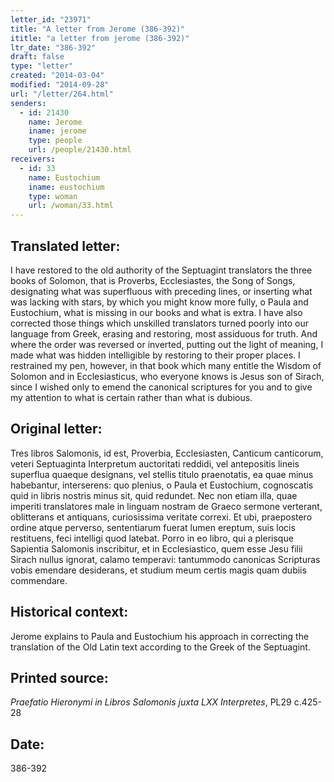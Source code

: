 ```yaml
---
letter_id: "23971"
title: "A letter from Jerome (386-392)"
ititle: "a letter from jerome (386-392)"
ltr_date: "386-392"
draft: false
type: "letter"
created: "2014-03-04"
modified: "2014-09-28"
url: "/letter/264.html"
senders:
  - id: 21430
    name: Jerome
    iname: jerome
    type: people
    url: /people/21430.html
receivers:
  - id: 33
    name: Eustochium
    iname: eustochium
    type: woman
    url: /woman/33.html
---
```

<h2> Translated letter:</h2>I have restored to the old authority of the Septuagint translators the three books of Solomon, that is Proverbs, Ecclesiastes, the Song of Songs, designating what was superfluous with preceding lines, or inserting what was lacking with stars, by which you might know more fully, o Paula and Eustochium, what is missing in our books and what is extra.  I have also corrected those things which unskilled translators turned poorly into our language from Greek, erasing and restoring, most assiduous for truth.  And where the order was reversed or inverted, putting out the light of meaning, I made what was hidden intelligible by restoring to their proper places.  I restrained my pen, however, in that book which many entitle the Wisdom of Solomon and in Ecclesiasticus, who everyone knows is Jesus son of Sirach, since I wished only to emend the canonical scriptures for you and to give my attention to what is certain rather than what is dubious.
<h2 class="mt-4"> Original letter:</h2>Tres libros Salomonis, id est, Proverbia, Ecclesiasten, Canticum canticorum, veteri Septuaginta Interpretum auctoritati reddidi, vel antepositis lineis superflua quaeque designans, vel stellis titulo praenotatis, ea quae minus habebantur, interserens:  quo plenius, o Paula et Eustochium, cognoscatis quid in libris nostris minus sit, quid redundet.  Nec non etiam illa, quae imperiti translatores male in linguam nostram de Graeco sermone verterant, oblitterans et antiquans, curiosissima veritate correxi.  Et ubi, praepostero ordine atque perverso, sententiarum fuerat lumen ereptum, suis locis restituens, feci intelligi quod latebat.  Porro in eo libro, qui a plerisque Sapientia Salomonis inscribitur, et in Ecclesiastico, quem esse Jesu filii Sirach nullus ignorat, calamo temperavi:  tantummodo canonicas Scripturas vobis emendare desiderans, et studium meum certis magis quam dubiis commendare.
<h2 class="mt-4"> Historical context:</h2>Jerome explains to Paula and Eustochium his approach in correcting the translation of the Old Latin text according to the Greek of the Septuagint.
<h2 class="mt-4"> Printed source:</h2><p><em>Praefatio Hieronymi in Libros Salomonis juxta LXX Interpretes</em>, PL29 c.425-28</p><h2 class="mt-4"> Date:</h2>386-392